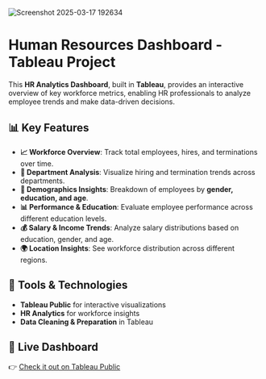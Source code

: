 
![Screenshot 2025-03-17 192634](https://github.com/user-attachments/assets/697b9a48-288f-4944-87a9-090454d09268)  

# Human Resources Dashboard - Tableau Project  

This **HR Analytics Dashboard**, built in **Tableau**, provides an interactive overview of key workforce metrics, enabling HR professionals to analyze employee trends and make data-driven decisions.  

## 📊 Key Features  
- **📈 Workforce Overview**: Track total employees, hires, and terminations over time.  
- **🏢 Department Analysis**: Visualize hiring and termination trends across departments.  
- **👥 Demographics Insights**: Breakdown of employees by **gender, education, and age**.  
- **📊 Performance & Education**: Evaluate employee performance across different education levels.  
- **💰 Salary & Income Trends**: Analyze salary distributions based on education, gender, and age.  
- **🌍 Location Insights**: See workforce distribution across different regions.  

## 🔧 Tools & Technologies  
- **Tableau Public** for interactive visualizations  
- **HR Analytics** for workforce insights  
- **Data Cleaning & Preparation** in Tableau  

## 📌 Live Dashboard  
👉 [Check it out on Tableau Public](https://public.tableau.com/app/profile/sydney.oduor/viz/HRdashboard_17422241581170/HRsummary)


 
